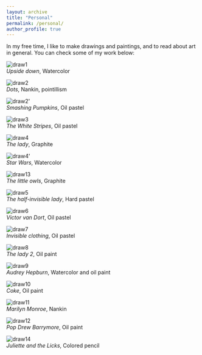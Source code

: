 ```yaml
---
layout: archive
title: "Personal"
permalink: /personal/
author_profile: true
---
```


In my free time, I like to make drawings and paintings, and to read about art in general. You can check some of my work below:

![draw1](draw1.jpg)\
*Upside down*, Watercolor

![draw2](draw2.jpg)\
*Dots*, Nankin, pointillism

![draw2'](draw2'.jpg)\
*Smashing Pumpkins*, Oil pastel

![draw3](draw3.jpg)\
*The White Stripes*, Oil pastel

![draw4](draw4.jpg)\
*The lady*, Graphite

![draw4'](draw4'.jpg)\
*Star Wars*, Watercolor

![draw13](draw13.jpeg)\
*The little owls*, Graphite

![draw5](draw5.jpg)\
*The half-invisible lady*, Hard pastel

![draw6](draw6.jpg)\
*Victor van Dort*, Oil pastel

![draw7](draw7.jpg)\
*Invisible clothing*, Oil pastel

![draw8](draw8.jpg)\
*The lady 2*, Oil paint

![draw9](draw9.jpeg)\
*Audrey Hepburn*, Watercolor and oil paint

![draw10](draw10.jpeg)\
*Coke*, Oil paint

![draw11](draw11.jpeg)\
*Marilyn Monroe*, Nankin

![draw12](draw12.jpeg)\
*Pop Drew Barrymore*, Oil paint

![draw14](draw14.jpg)\
*Juliette and the Licks*, Colored pencil



